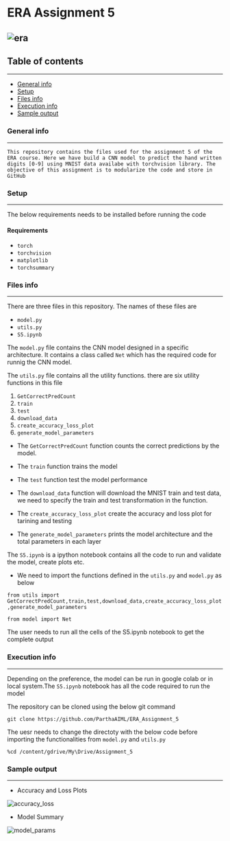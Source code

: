 
# ERA Assignment 5


![era](https://github.com/ParthaAIML/ERA_Assignment_5/assets/100613266/71a005f6-ce58-42c9-96f8-4d0954db54bd)
---

## Table of contents
---
* [General info](#general-info)
* [Setup](#setup)
* [Files info](#files-ino)
* [Execution info](#execution-info)
* [Sample output](#sample-output)

### General info
---
`This repository contains the files used for the assignment 5 of the ERA course. Here we have build a CNN model to predict the hand written digits [0-9] using MNIST data availabe with torchvision library. The objective of this assignment is to modularize the code and store in GitHub`

### Setup
---
The below requirements needs to be installed before running the code

#### Requirements
* `torch`
* `torchvision`
* `matplotlib`
* `torchsummary`

### Files info
---
There are three files in this repository. The names of these files are 
* `model.py`
* `utils.py`
* `S5.ipynb`

The `model.py` file contains the CNN model designed in a specific architecture. It contains a class called `Net` which has the required code for runnig the CNN model.

The `utils.py` file contains all the utility functions. there are six utility functions in this file

 1. `GetCorrectPredCount`
 2. `train`
 3. `test`
 4. `download_data`
 5. `create_accuracy_loss_plot`
 6. `generate_model_parameters`
 
 * The `GetCorrectPredCount` function counts the correct predictions by the model.
 
 * The  `train` function trains the model
 
 * The  `test` function test the model performance

 * The  `download_data` function will download the MNIST train and test data, we need to specify the train and test transformation in the function.

 * The `create_accuracy_loss_plot` create the accuracy and loss plot for tarining and testing

 * The `generate_model_parameters` prints the model architecture and the total parameters in each layer

The `S5.ipynb` is a ipython notebook contains all the code to run and validate the model, create plots etc.

 * We need to import the functions defined in the `utils.py` and `model.py` as below

  `from utils import GetCorrectPredCount,train,test,download_data,create_accuracy_loss_plot,generate_model_parameters`

  `from model import Net`
  
  The user needs to run all the cells of the S5.ipynb notebook to get the complete output

### Execution info
---
Depending on the preference, the model can be run in google colab or in local system.The `S5.ipynb` notebook has all the code required to run the model

The repository can be cloned using the below git command

`git clone https://github.com/ParthaAIML/ERA_Assignment_5`

The uesr needs to change the directoty with the below code before importing the functionalities from `model.py` and `utils.py`

`%cd /content/gdrive/My\Drive/Assignment_5` 

### Sample output
---
* Accuracy and Loss Plots

![accuracy_loss](https://github.com/ParthaAIML/ERA_Assignment_5/assets/100613266/f8330383-97db-438d-ae74-fb9431c1bfdb)

* Model Summary

![model_params](https://github.com/ParthaAIML/ERA_Assignment_5/assets/100613266/496e096d-7e42-4000-b74d-251f6f25399e)






